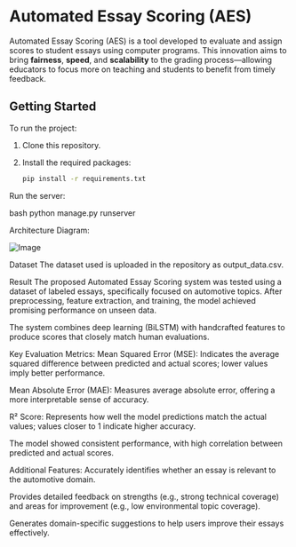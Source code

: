 # Automated Essay Scoring (AES)

Automated Essay Scoring (AES) is a tool developed to evaluate and assign scores to student essays using computer programs. This innovation aims to bring **fairness**, **speed**, and **scalability** to the grading process—allowing educators to focus more on teaching and students to benefit from timely feedback.

## Getting Started

To run the project:

1. Clone this repository.
2. Install the required packages:

   ```bash
   pip install -r requirements.txt
Run the server:

bash
python manage.py runserver

Architecture Diagram:

![Image](https://github.com/user-attachments/assets/2f4fb790-6964-4a35-9073-b54562b63c7f)

Dataset
The dataset used is uploaded in the repository as output_data.csv.

Result
The proposed Automated Essay Scoring system was tested using a dataset of labeled essays, specifically focused on automotive topics. After preprocessing, feature extraction, and training, the model achieved promising performance on unseen data.

The system combines deep learning (BiLSTM) with handcrafted features to produce scores that closely match human evaluations.

Key Evaluation Metrics:
Mean Squared Error (MSE): Indicates the average squared difference between predicted and actual scores; lower values imply better performance.

Mean Absolute Error (MAE): Measures average absolute error, offering a more interpretable sense of accuracy.

R² Score: Represents how well the model predictions match the actual values; values closer to 1 indicate higher accuracy.

The model showed consistent performance, with high correlation between predicted and actual scores.

Additional Features:
Accurately identifies whether an essay is relevant to the automotive domain.

Provides detailed feedback on strengths (e.g., strong technical coverage) and areas for improvement (e.g., low environmental topic coverage).

Generates domain-specific suggestions to help users improve their essays effectively.
